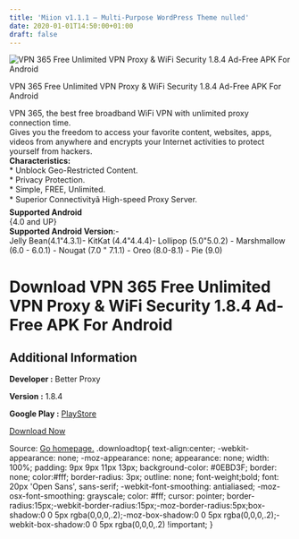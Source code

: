 ```yaml
---
title: 'Miion v1.1.1 – Multi-Purpose WordPress Theme nulled'
date: 2020-01-01T14:50:00+01:00
draft: false
---
```


![VPN 365 Free Unlimited VPN Proxy & WiFi Security 1.8.4 Ad-Free APK For Android](https://i1.wp.com/apkhome.net/wp-content/uploads/2020/01/VPN-365-Free-Unlimited-VPN-Proxy-WiFi-Security-1.8.4-Ad-Free.png "VPN 365 Free Unlimited VPN Proxy & WiFi Security 1.8.4 Ad-Free APK For Android")

  

VPN 365 Free Unlimited VPN Proxy & WiFi Security 1.8.4 Ad-Free APK For Android

VPN 365, the best free broadband WiFi VPN with unlimited proxy connection time.  
Gives you the freedom to access your favorite content, websites, apps, videos from anywhere and encrypts your Internet activities to protect yourself from hackers.  
**Characteristics:**  
\* Unblock Geo-Restricted Content.  
\* Privacy Protection.  
\* Simple, FREE, Unlimited.  
\* Superior Connectivityã High-speed Proxy Server.  
**Supported Android**  
{4.0 and UP}  
**Supported Android Version**:-  
Jelly Bean(4.1"4.3.1)- KitKat (4.4"4.4.4)- Lollipop (5.0"5.0.2) - Marshmallow (6.0 - 6.0.1) - Nougat (7.0 " 7.1.1) - Oreo (8.0-8.1) - Pie (9.0)

Download VPN 365 Free Unlimited VPN Proxy & WiFi Security 1.8.4 Ad-Free APK For Android
=======================================================================================

Additional Information
----------------------

**Developer :** Better Proxy

**Version :** 1.8.4

**Google Play :** [PlayStore](https://play.google.com/store/apps/details?id=com.facefaster.android.box&hl=en)

  

[Download Now](https://store4app.co/post/vpn-365-free-unlimited-vpn-proxy-amp-wifi-security-1-8-4-ad-free-apk-for-android_1577883642)

  
Source: [Go homepage.](https://store4app.co/post/vpn-365-free-unlimited-vpn-proxy-amp-wifi-security-1-8-4-ad-free-apk-for-android_1577883642) .downloadtop{ text-align:center; -webkit-appearance: none; -moz-appearance: none; appearance: none; width: 100%; padding: 9px 9px 11px 13px; background-color: #0EBD3F; border: none; color:#fff; border-radius: 3px; outline: none; font-weight;bold; font: 20px 'Open Sans', sans-serif; -webkit-font-smoothing: antialiased; -moz-osx-font-smoothing: grayscale; color: #fff; cursor: pointer; border-radius:15px;-webkit-border-radius:15px;-moz-border-radius:5px;box-shadow:0 0 5px rgba(0,0,0,.2);-moz-box-shadow:0 0 5px rgba(0,0,0,.2);-webkit-box-shadow:0 0 5px rgba(0,0,0,.2) !important; }